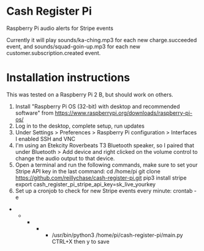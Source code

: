 # Cash Register Pi
Raspberry Pi audio alerts for Stripe events

Currently it will play sounds/ka-ching.mp3 for each new charge.succeeded event, and sounds/squad-goin-up.mp3 for each new customer.subscription.created event.

# Installation instructions
This was tested on a Raspberry Pi 2 B, but should work on others.

1. Install "Raspberry Pi OS (32-bit) with desktop and recommended software" from https://www.raspberrypi.org/downloads/raspberry-pi-os/
2. Log in to the desktop, complete setup, run updates
3. Under Settings > Preferences > Raspberry Pi configuration > Interfaces I enabled SSH and VNC
4. I'm using an Etekcity Roverbeats T3 Bluetooth speaker, so I paired that under Bluetooth > Add device and right clicked on the volume control to change the audio output to that device.
5. Open a terminal and run the following commands, make sure to set your Stripe API key in the last command:
cd /home/pi
git clone https://github.com/reillychase/cash-register-pi.git
pip3 install stripe
export cash_register_pi_stripe_api_key=sk_live_yourkey
6. Set up a cronjob to check for new Stripe events every minute:
crontab -e
* * * * * /usr/bin/python3 /home/pi/cash-register-pi/main.py
CTRL+X then y to save
